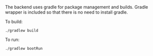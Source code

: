 The backend uses gradle for package management and builds. Gradle wrapper is included so that there is no need to install gradle.

To build:

```./gradlew build```

To run:

```./gradlew bootRun```